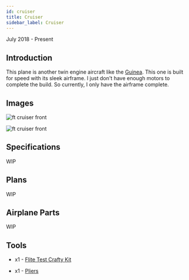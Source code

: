 ```yaml
---
id: cruiser
title: Cruiser
sidebar_label: Cruiser
---
```


July 2018 - Present

## Introduction

This plane is another twin engine aircraft like the [Guinea](https://bandofpv.github.io/docs/rc-airplanes/guinea). This one is built for speed with its sleek airframe. I just don't have enough motors to complete the build. So currently, I only have the airframe complete. 

## Images

![ft cruiser front](assets/in-progress/cruiser/cruiser-1.jpg)

![ft cruiser front](assets/in-progress/cruiser/cruiser-2.jpg)

## Specifications

WIP

## Plans

WIP

## Airplane Parts

WIP

## Tools

* x1 - [Flite Test Crafty Kit](https://store.flitetest.com/flite-test-crafty-kit-flt-5010/p791877)

* x1 - [Pliers](https://www.amazon.com/Tools-VISE-GRIP-Pliers-6-Inch-2078216/dp/B000A0OW2M?ref_=Oct_BSellerC_553314_1&pf_rd_p=192c0672-a4fc-5e22-b935-349dd71711e1&pf_rd_s=merchandised-search-6&pf_rd_t=101&pf_rd_i=553314&pf_rd_m=ATVPDKIKX0DER&pf_rd_r=2M4HQBG3AXGM6CT25QDS&pf_rd_r=2M4HQBG3AXGM6CT25QDS&pf_rd_p=192c0672-a4fc-5e22-b935-349dd71711e1)
